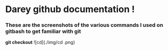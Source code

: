 # Darey github documentation !
### These are the screenshots of the various commands I used on gitbash to get familiar with git

**git checkout**
![cd](./img/cd .png)
